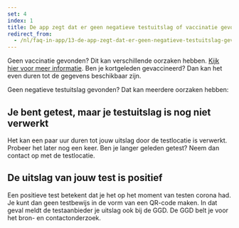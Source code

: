 ```yaml
---
set: 4
index: 1
title: De app zegt dat er geen negatieve testuitslag of vaccinatie gevonden is. Hoe kan dit?
redirect_from: 
  - /nl/faq-in-app/13-de-app-zegt-dat-er-geen-negatieve-testuitslag-gevonden-is-hoe-kan-dit
---
```



Geen vaccinatie gevonden? Dit kan verschillende oorzaken hebben. [Kijk hier voor meer informatie](/wegwijzer). Ben je kortgeleden gevaccineerd? Dan kan het even duren tot de gegevens beschikbaar zijn.

Geen negatieve testuitslag gevonden? Dat kan meerdere oorzaken hebben:
## Je bent getest, maar je testuitslag is nog niet verwerkt

Het kan een paar uur duren tot jouw uitslag door de testlocatie is verwerkt. Probeer het later nog een keer. Ben je langer geleden getest? Neem dan contact op met de testlocatie.

## De uitslag van jouw test is positief

Een positieve test betekent dat je het op het moment van testen corona had. Je kunt dan geen testbewijs in de vorm van een QR-code maken. In dat geval meldt de testaanbieder je uitslag ook bij de GGD. De GGD belt je voor het bron- en contactonderzoek. 
